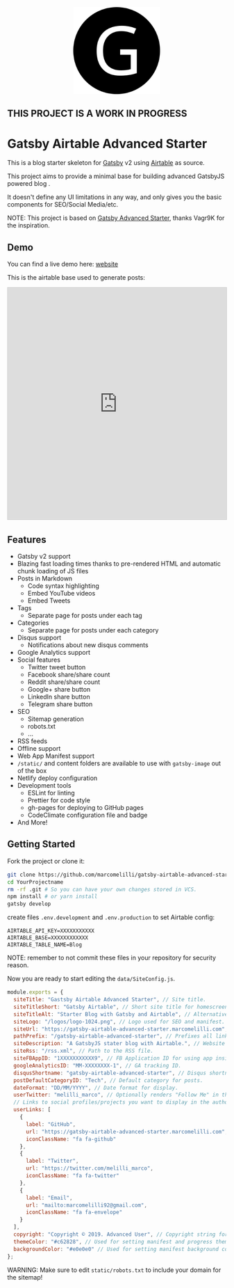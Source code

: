 <div align="center">
    <img src="static/logos/logo-1024.png" alt="Logo" width='200px' height='200px'/>
</div>

## THIS PROJECT IS A WORK IN PROGRESS

# Gatsby Airtable Advanced Starter

This is a blog starter skeleton for [Gatsby](https://github.com/gatsbyjs/gatsby/) v2 using [Airtable](https://airtable.com/) as source.

This project aims to provide a minimal base for building advanced GatsbyJS powered blog  .

It doesn't define any UI limitations in any way, and only gives you the basic components for SEO/Social Media/etc.

NOTE: This project is based on [Gatsby Advanced Starter](https://github.com/Vagr9K/gatsby-advanced-starter/), thanks Vagr9K for the inspiration.

## Demo

You can find a live demo here: [website](https://gatsby-airtable-advanced-starter.marcomelilli.com)

This is the airtable base used to generate posts:

<iframe class="airtable-embed" src="https://airtable.com/embed/shrPAHW7PNHlJeTcu?backgroundColor=gray&viewControls=on" frameborder="0" onmousewheel="" width="100%" height="533" style="background: transparent; border: 1px solid #ccc;"></iframe>


## Features

- Gatsby v2 support
- Blazing fast loading times thanks to pre-rendered HTML and automatic chunk loading of JS files
- Posts in Markdown
  - Code syntax highlighting
  - Embed YouTube videos
  - Embed Tweets
- Tags
  - Separate page for posts under each tag
- Categories
  - Separate page for posts under each category
- Disqus support
  - Notifications about new disqus comments
- Google Analytics support
- Social features
  - Twitter tweet button
  - Facebook share/share count
  - Reddit share/share count
  - Google+ share button
  - LinkedIn share button
  - Telegram share button
- SEO
  - Sitemap generation
  - robots.txt
  - ...
- RSS feeds
- Offline support
- Web App Manifest support
- `/static/` and content folders are available to use with `gatsby-image` out of the box
- Netlify deploy configuration
- Development tools
  - ESLint for linting
  - Prettier for code style
  - gh-pages for deploying to GitHub pages
  - CodeClimate configuration file and badge
- And More!

## Getting Started

Fork the project or clone it:

```sh
git clone https://github.com/marcomelilli/gatsby-airtable-advanced-starter YourProjectName # Clone the project
cd YourProjectname
rm -rf .git # So you can have your own changes stored in VCS.
npm install # or yarn install
gatsby develop 
```

create files `.env.development` and `.env.production` to set Airtable config:
```
AIRTABLE_API_KEY=XXXXXXXXXXX
AIRTABLE_BASE=XXXXXXXXXXXX
AIRTABLE_TABLE_NAME=Blog
```
NOTE: remember to not commit these files in your repository for security reason.

Now you are ready to start editing the `data/SiteConfig.js`.

```js
module.exports = {
  siteTitle: "Gastsby Airtable Advanced Starter", // Site title.
  siteTitleShort: "Gatsby Airtable", // Short site title for homescreen (PWA). Preferably should be under 12 characters to prevent truncation.
  siteTitleAlt: "Starter Blog with Gatsby and Airtable", // Alternative site title for SEO.
  siteLogo: "/logos/logo-1024.png", // Logo used for SEO and manifest.
  siteUrl: "https://gatsby-airtable-advanced-starter.marcomelilli.com", // Domain of your website without pathPrefix.
  pathPrefix: "/gatsby-airtable-advanced-starter", // Prefixes all links. For cases when deployed to example.github.io/gatsby-airtable-advanced-starter/ 
  siteDescription: "A GatsbyJS stater blog with Airtable.", // Website description used for RSS feeds/meta description tag.
  siteRss: "/rss.xml", // Path to the RSS file.
  siteFBAppID: "1XXXXXXXXXXX9", // FB Application ID for using app insights
  googleAnalyticsID: "MM-XXXXXXXX-1", // GA tracking ID.
  disqusShortname: "gatsby-airtable-advanced-starter", // Disqus shortname.
  postDefaultCategoryID: "Tech", // Default category for posts.
  dateFormat: "DD/MM/YYYY", // Date format for display.
  userTwitter: "melilli_marco", // Optionally renders "Follow Me" in the UserInfo segment. 
  // Links to social profiles/projects you want to display in the author segment/navigation bar.
  userLinks: [
    {
      label: "GitHub",
      url: "https://gatsby-airtable-advanced-starter.marcomelilli.com",
      iconClassName: "fa fa-github"
    },
    {
      label: "Twitter",
      url: "https://twitter.com/melilli_marco",
      iconClassName: "fa fa-twitter"
    },
    {
      label: "Email",
      url: "mailto:marcomelilli92@gmail.com",
      iconClassName: "fa fa-envelope"
    }
  ],
  copyright: "Copyright © 2019. Advanced User", // Copyright string for the footer of the website and RSS feed.
  themeColor: "#c62828", // Used for setting manifest and progress theme colors.
  backgroundColor: "#e0e0e0" // Used for setting manifest background color.
};
```

WARNING: Make sure to edit `static/robots.txt` to include your domain for the sitemap!
